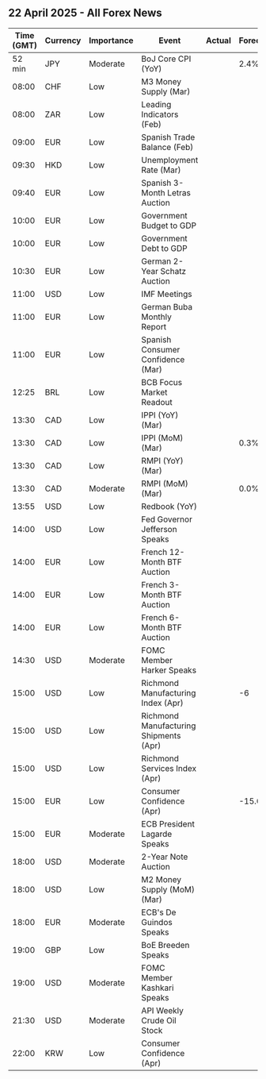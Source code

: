 ## 22 April 2025 - All Forex News

| Time (GMT) | Currency | Importance | Event | Actual | Forecast | Previous |
|------|----------|------------|-------|--------|----------|----------|
| 52 min | JPY | Moderate | BoJ Core CPI (YoY) |  | 2.4% | 2.2% |
| 08:00 | CHF | Low | M3 Money Supply (Mar) |  |  | 1,158.4B |
| 08:00 | ZAR | Low | Leading Indicators (Feb) |  |  | 114.40% |
| 09:00 | EUR | Low | Spanish Trade Balance (Feb) |  |  | -6.19B |
| 09:30 | HKD | Low | Unemployment Rate (Mar) |  |  | 3.2% |
| 09:40 | EUR | Low | Spanish 3-Month Letras Auction |  |  | 2.359% |
| 10:00 | EUR | Low | Government Budget to GDP |  |  | -3.6% |
| 10:00 | EUR | Low | Government Debt to GDP |  |  | 88.6% |
| 10:30 | EUR | Low | German 2-Year Schatz Auction |  |  | 2.010% |
| 11:00 | USD | Low | IMF Meetings |  |  |  |
| 11:00 | EUR | Low | German Buba Monthly Report |  |  |  |
| 11:00 | EUR | Low | Spanish Consumer Confidence (Mar) |  |  | 81.4 |
| 12:25 | BRL | Low | BCB Focus Market Readout |  |  |  |
| 13:30 | CAD | Low | IPPI (YoY) (Mar) |  |  | 4.9% |
| 13:30 | CAD | Low | IPPI (MoM) (Mar) |  | 0.3% | 0.4% |
| 13:30 | CAD | Low | RMPI (YoY) (Mar) |  |  | 9.3% |
| 13:30 | CAD | Moderate | RMPI (MoM) (Mar) |  | 0.0% | 0.3% |
| 13:55 | USD | Low | Redbook (YoY) |  |  | 6.6% |
| 14:00 | USD | Low | Fed Governor Jefferson Speaks |  |  |  |
| 14:00 | EUR | Low | French 12-Month BTF Auction |  |  | 2.013% |
| 14:00 | EUR | Low | French 3-Month BTF Auction |  |  | 2.192% |
| 14:00 | EUR | Low | French 6-Month BTF Auction |  |  | 2.101% |
| 14:30 | USD | Moderate | FOMC Member Harker Speaks |  |  |  |
| 15:00 | USD | Low | Richmond Manufacturing Index (Apr) |  | -6 | -4 |
| 15:00 | USD | Low | Richmond Manufacturing Shipments (Apr) |  |  | -7 |
| 15:00 | USD | Low | Richmond Services Index (Apr) |  |  | -4 |
| 15:00 | EUR | Low | Consumer Confidence (Apr) |  | -15.0 | -14.5 |
| 15:00 | EUR | Moderate | ECB President Lagarde Speaks |  |  |  |
| 18:00 | USD | Moderate | 2-Year Note Auction |  |  | 3.984% |
| 18:00 | USD | Low | M2 Money Supply (MoM) (Mar) |  |  | 21.67T |
| 18:00 | EUR | Moderate | ECB's De Guindos Speaks |  |  |  |
| 19:00 | GBP | Low | BoE Breeden Speaks |  |  |  |
| 19:00 | USD | Moderate | FOMC Member Kashkari Speaks |  |  |  |
| 21:30 | USD | Moderate | API Weekly Crude Oil Stock |  |  | 2.400M |
| 22:00 | KRW | Low | Consumer Confidence (Apr) |  |  | 93.4 |
